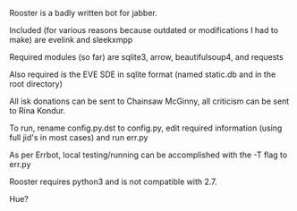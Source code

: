 Rooster is a badly written bot for jabber.

Included (for various reasons because outdated or modifications I had to make) are evelink and sleekxmpp

Required modules (so far) are sqlite3, arrow, beautifulsoup4, and requests

Also required is the EVE SDE in sqlite format (named static.db and in the root directory)

All isk donations can be sent to Chainsaw McGinny, all criticism can be sent to Rina Kondur.

To run, rename config.py.dst to config.py, edit required information (using full jid's in most cases) and run err.py

As per Errbot, local testing/running can be accomplished with the -T flag to err.py

Rooster requires python3 and is not compatible with 2.7.

Hue?